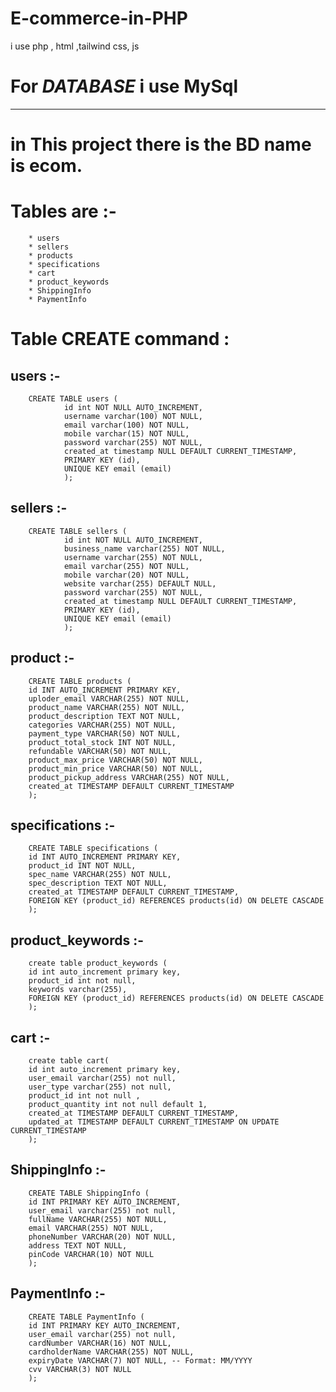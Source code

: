 E-commerce-in-PHP
===================

i use php , html ,tailwind css, js

# For ***DATABASE*** i use MySql
--------------------------------

# in This project there is the BD name is ecom.
# Tables are :-
        * users
        * sellers
        * products
        * specifications
        * cart
        * product_keywords
        * ShippingInfo
        * PaymentInfo

# Table CREATE command :

## users :-
        CREATE TABLE users (
                id int NOT NULL AUTO_INCREMENT,
                username varchar(100) NOT NULL,
                email varchar(100) NOT NULL,
                mobile varchar(15) NOT NULL,
                password varchar(255) NOT NULL,
                created_at timestamp NULL DEFAULT CURRENT_TIMESTAMP,
                PRIMARY KEY (id),
                UNIQUE KEY email (email)
                );

## sellers :-
        CREATE TABLE sellers (
                id int NOT NULL AUTO_INCREMENT,
                business_name varchar(255) NOT NULL,
                username varchar(255) NOT NULL,
                email varchar(255) NOT NULL,
                mobile varchar(20) NOT NULL,
                website varchar(255) DEFAULT NULL,
                password varchar(255) NOT NULL,
                created_at timestamp NULL DEFAULT CURRENT_TIMESTAMP,
                PRIMARY KEY (id),
                UNIQUE KEY email (email)
                );

## product :-
        CREATE TABLE products (
        id INT AUTO_INCREMENT PRIMARY KEY,
        uploder_email VARCHAR(255) NOT NULL,
        product_name VARCHAR(255) NOT NULL,
        product_description TEXT NOT NULL,
        categories VARCHAR(255) NOT NULL,
        payment_type VARCHAR(50) NOT NULL,
        product_total_stock INT NOT NULL,
        refundable VARCHAR(50) NOT NULL,
        product_max_price VARCHAR(50) NOT NULL,
        product_min_price VARCHAR(50) NOT NULL,
        product_pickup_address VARCHAR(255) NOT NULL,
        created_at TIMESTAMP DEFAULT CURRENT_TIMESTAMP
        );
## specifications :-
        CREATE TABLE specifications (
        id INT AUTO_INCREMENT PRIMARY KEY,
        product_id INT NOT NULL,
        spec_name VARCHAR(255) NOT NULL,
        spec_description TEXT NOT NULL,
        created_at TIMESTAMP DEFAULT CURRENT_TIMESTAMP,
        FOREIGN KEY (product_id) REFERENCES products(id) ON DELETE CASCADE
        );
## product_keywords :-
        create table product_keywords (
        id int auto_increment primary key,
        product_id int not null,
        keywords varchar(255),
        FOREIGN KEY (product_id) REFERENCES products(id) ON DELETE CASCADE
        );
## cart :-
        create table cart(
        id int auto_increment primary key,
        user_email varchar(255) not null,
        user_type varchar(255) not null,
        product_id int not null ,
        product_quantity int not null default 1,
        created_at TIMESTAMP DEFAULT CURRENT_TIMESTAMP,
        updated_at TIMESTAMP DEFAULT CURRENT_TIMESTAMP ON UPDATE CURRENT_TIMESTAMP
        );
## ShippingInfo :-
        CREATE TABLE ShippingInfo (
        id INT PRIMARY KEY AUTO_INCREMENT,
        user_email varchar(255) not null,
        fullName VARCHAR(255) NOT NULL,
        email VARCHAR(255) NOT NULL,
        phoneNumber VARCHAR(20) NOT NULL,
        address TEXT NOT NULL,
        pinCode VARCHAR(10) NOT NULL
        );
## PaymentInfo :- 
        CREATE TABLE PaymentInfo (
        id INT PRIMARY KEY AUTO_INCREMENT,
        user_email varchar(255) not null,
        cardNumber VARCHAR(16) NOT NULL,
        cardholderName VARCHAR(255) NOT NULL,
        expiryDate VARCHAR(7) NOT NULL, -- Format: MM/YYYY
        cvv VARCHAR(3) NOT NULL
        );
